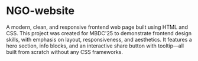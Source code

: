 # NGO-website
A modern, clean, and responsive frontend web page built using HTML and CSS. This project was created for MBDC'25 to demonstrate frontend design skills, with emphasis on layout, responsiveness, and aesthetics. It features a hero section, info blocks, and an interactive share button with tooltip—all built from scratch without any CSS frameworks.
